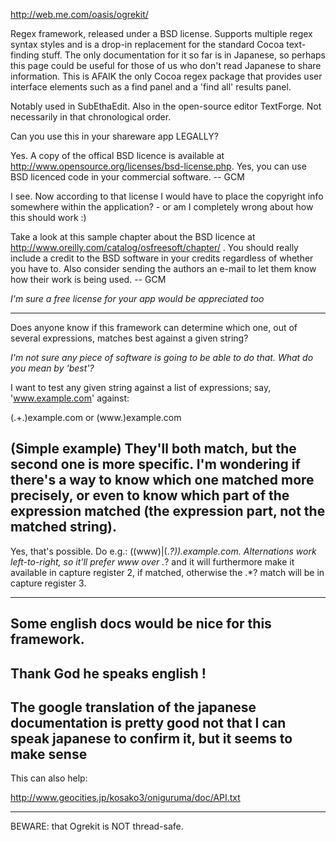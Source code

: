 

http://web.me.com/oasis/ogrekit/

Regex framework, released under a BSD license. Supports multiple regex syntax styles and is a drop-in replacement for the standard Cocoa text-finding stuff. The only documentation for it so far is in Japanese, so perhaps this page could be useful for those of us who don't read Japanese to share information. This is AFAIK the only Cocoa regex package that provides user interface elements such as a find panel and a 'find all' results panel.

Notably used in SubEthaEdit. Also in the open-source editor TextForge. Not necessarily in that chronological order.

Can you use this in your shareware app LEGALLY?

Yes. A copy of the offical BSD licence is available at http://www.opensource.org/licenses/bsd-license.php. Yes, you can use BSD licenced code in your commercial software. -- GCM

I see.  Now according to that license I would have to place the copyright info somewhere within the application? - or am I completely wrong about how this should work :)

Take a look at this sample chapter about the BSD licence at http://www.oreilly.com/catalog/osfreesoft/chapter/ . You should really include a credit to the BSD software in your credits regardless of whether you have to. Also consider sending the authors an e-mail to let them know how their work is being used. -- GCM

*I'm sure a free license for your app would be appreciated too*

----

Does anyone know if this framework can determine which one, out of several expressions, matches best against a given string?

*I'm not sure any piece of software is going to be able to do that. What do you mean by 'best'?*

I want to test any given string against a list of expressions; say, 'www.example.com' against:

(.+\.)example.com 
or 
(www\.)example.com

(Simple example) They'll both match, but the second one is more specific. I'm wondering if there's a way to know which one matched more precisely, or even to know which part of the expression matched (the expression part, not the matched string).
----
Yes, that's possible. Do e.g.:     ((www)|(.*?))\.example.com. Alternations work left-to-right, so it'll prefer     www over     .*? and it will furthermore make it available in capture register 2, if matched, otherwise the     .*? match will be in capture register 3.

----

Some english docs would be nice for this framework.
----

Thank God he speaks english !
----

The google translation of the japanese documentation is pretty good not that I can speak japanese to confirm it, but it seems to make sense
----

This can also help:

http://www.geocities.jp/kosako3/oniguruma/doc/API.txt

----

BEWARE: that Ogrekit is NOT thread-safe.
